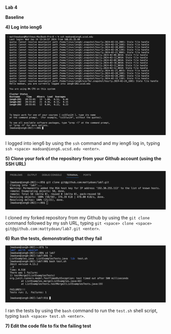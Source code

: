 **Lab 4**

**Baseline**

**4) Log into ieng6**

![Image](ssh.png)

I logged into ieng6 by using the `ssh` command and my ieng6 log in, typing `ssh <space> madoan@ieng6.ucsd.edu <enter>`.

**5) Clone your fork of the repository from your Github account (using the SSH URL)**

![Image](clone.png)

I cloned my forked repository from my Github by using the `git clone` command followed by my ssh URL, typing `git <space> clone <space> git@github.com:mattydoan/lab7.git <enter>`.

**6) Run the tests, demonstrating that they fail**

![Image](step6.png)

I ran the tests by using the `bash` command to run the `test.sh` shell script, typing `bash <space> test.sh <enter>`.

**7) Edit the code file to fix the failing test**
